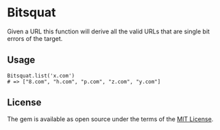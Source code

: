 # Bitsquat

Given a URL this function will derive all the valid URLs that are single bit errors of the target.

## Usage

```
Bitsquat.list('x.com')
# => ["8.com", "h.com", "p.com", "z.com", "y.com"]
```

## License

The gem is available as open source under the terms of the [MIT License](http://opensource.org/licenses/MIT).
